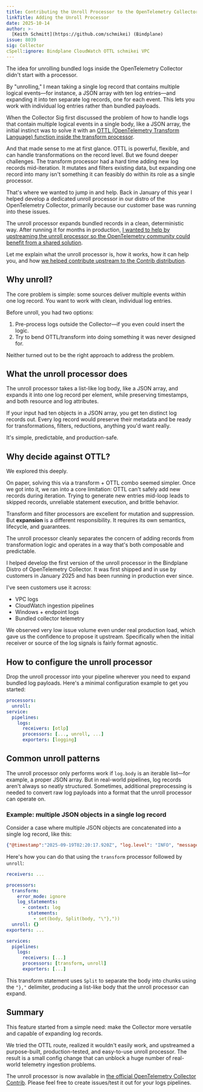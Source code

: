 ```yaml
---
title: Contributing the Unroll Processor to the OpenTelemetry Collector Contrib
linkTitle: Adding the Unroll Processor
date: 2025-10-14
author: >-
  [Keith Schmitt](https://github.com/schmikei) (Bindplane)
issue: 8039
sig: Collector
cSpell:ignore: Bindplane CloudWatch OTTL schmikei VPC
---
```


The idea for unrolling bundled logs inside the OpenTelemetry Collector didn't
start with a processor.

By "unrolling," I mean taking a single log record that contains multiple logical
events—for instance, a JSON array with ten log entries—and expanding it into ten
separate log records, one for each event. This lets you work with individual log
entries rather than bundled payloads.

When the Collector Sig first discussed the problem of how to handle logs that
contain multiple logical events in a single body, like a JSON array, the initial
instinct was to solve it with an
[OTTL (OpenTelemetry Transform Language) function inside the transform processor](https://github.com/open-telemetry/opentelemetry-collector-contrib/issues/41791).

And that made sense to me at first glance. OTTL is powerful, flexible, and can
handle transformations on the record level. But we found deeper challenges. The
transform processor had a hard time adding new log records mid-iteration. It
mutates and filters existing data, but expanding one record into many isn't
something it can feasibly do within its role as a single processor.

That's where we wanted to jump in and help. Back in January of this year I
helped develop a dedicated unroll processor in our distro of the OpenTelemetry
Collector, primarily because our customer base was running into these issues.

The unroll processor expands bundled records in a clean, deterministic way.
After running it for months in production,
[I wanted to help by upstreaming the unroll processor so the OpenTelemetry community could benefit from a shared solution](https://github.com/open-telemetry/opentelemetry-collector-contrib/issues/42491).

Let me explain what the unroll processor is, how it works, how it can help you,
and how
[we helped contribute upstream to the Contrib distribution](https://github.com/open-telemetry/opentelemetry-collector-contrib/pull/42500).

## Why unroll?

The core problem is simple: some sources deliver multiple events within one log
record. You want to work with clean, individual log entries.

Before unroll, you had two options:

1. Pre-process logs outside the Collector—if you even could insert the logic.
2. Try to bend OTTL/transform into doing something it was never designed for.

Neither turned out to be the right approach to address the problem.

## What the unroll processor does

The unroll processor takes a list-like log body, like a JSON array, and expands
it into one log record per element, while preserving timestamps, and both
resource and log attributes.

If your input had ten objects in a JSON array, you get ten distinct log records
out. Every log record would preserve their metadata and be ready for
transformations, filters, reductions, anything you'd want really.

It's simple, predictable, and production-safe.

## Why decide against OTTL?

We explored this deeply.

On paper, solving this via a transform + OTTL combo seemed simpler. Once we got
into it, we ran into a core limitation: OTTL can't safely add new records during
iteration. Trying to generate new entries mid-loop leads to skipped records,
unreliable statement execution, and brittle behavior.

Transform and filter processors are excellent for mutation and suppression. But
**expansion** is a different responsibility. It requires its own semantics,
lifecycle, and guarantees.

The unroll processor cleanly separates the concern of adding records from
transformation logic and operates in a way that's both composable and
predictable.

I helped develop the first version of the unroll processor in the Bindplane
Distro of OpenTelemetry Collector. It was first shipped and in use by customers
in January 2025 and has been running in production ever since.

I've seen customers use it across:

- VPC logs
- CloudWatch ingestion pipelines
- Windows + endpoint logs
- Bundled collector telemetry

We observed very low issue volume even under real production load, which gave us
the confidence to propose it upstream. Specifically when the initial receiver or
source of the log signals is fairly format agnostic.

## How to configure the unroll processor

Drop the unroll processor into your pipeline wherever you need to expand bundled
log payloads. Here's a minimal configuration example to get you started:

```yaml
processors:
  unroll:
service:
  pipelines:
    logs:
      receivers: [otlp]
      processors: [..., unroll, ...]
      exporters: [logging]
```

## Common unroll patterns

The unroll processor only performs work if `log.body` is an iterable list—for
example, a proper JSON array. But in real-world pipelines, log records aren't
always so neatly structured. Sometimes, additional preprocessing is needed to
convert raw log payloads into a format that the unroll processor can operate on.

### Example: multiple JSON objects in a single log record

Consider a case where multiple JSON objects are concatenated into a single log
record, like this:

```json
{"@timestamp":"2025-09-19T02:20:17.920Z", "log.level": "INFO", "message":"initialized", "ecs.version": "1.2.0","service.name":"ES_ECS","event.dataset":"elasticsearch.server","process.thread.name":"main","log.logger":"org.elasticsearch.node.Node","elasticsearch.node.name":"es-test-3","elasticsearch.cluster.name":"elasticsearch"},{"type": "server", "timestamp": "2025-09-18T20:44:01,838-04:00", "level": "INFO", "component": "o.e.n.Node", "cluster.name": "elasticsearch", "node.name": "es-test", "message": "initialized" }
```

Here's how you can do that using the `transform` processor followed by `unroll`:

```yaml
receivers: ...

processors:
  transform:
    error_mode: ignore
    log_statements:
      - context: log
        statements:
          - set(body, Split(body, "\"},"))
  unroll: {}
exporters: ...

services:
  pipelines:
    logs:
      receivers: [...]
      processors: [transform, unroll]
      exporters: [...]
```

This transform statement uses `Split` to separate the body into chunks using the
`"},"` delimiter, producing a list-like body that the unroll processor can
expand.

## Summary

This feature started from a simple need: make the Collector more versatile and
capable of expanding log records.

We tried the OTTL route, realized it wouldn't easily work, and upstreamed a
purpose-built, production-tested, and easy-to-use unroll processor. The result
is a small config change that can unblock a huge number of real-world telemetry
ingestion problems.

The unroll processor is now available in
[the official OpenTelemetry Collector Contrib](https://github.com/open-telemetry/opentelemetry-collector-contrib/tree/main/processor/unrollprocessor).
Please feel free to create issues/test it out for your logs pipelines.

